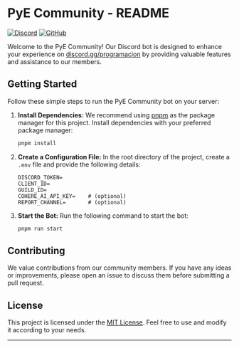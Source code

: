 # PyE Community - README

[![Discord](https://img.shields.io/discord/768278151435386900?color=7289da&label=Join%20Us%20on%20Discord&logo=discord&logoColor=white)](https://discord.gg/programacion)
[![GitHub](https://img.shields.io/github/license/pye-community/pye-community-bot)](https://github.com/pye-community/pye-community-bot)

Welcome to the PyE Community! Our Discord bot is designed to enhance your experience on [discord.gg/programacion](https://discord.com/invite/programacion) by providing valuable features and assistance to our members.

## Getting Started

Follow these simple steps to run the PyE Community bot on your server:

1. **Install Dependencies:** We recommend using [pnpm](https://pnpm.js.org/) as the package manager for this project. Install dependencies with your preferred package manager:

   ```bash
   pnpm install
   ```

2. **Create a Configuration File:** In the root directory of the project, create a `.env` file and provide the following details:

   ```env
   DISCORD_TOKEN=
   CLIENT_ID=
   GUILD_ID=
   COHERE_AI_API_KEY=    # (optional)
   REPORT_CHANNEL=       # (optional)
   ```

3. **Start the Bot:** Run the following command to start the bot:

   ```bash
   pnpm run start
   ```

## Contributing

We value contributions from our community members. If you have any ideas or improvements, please open an issue to discuss them before submitting a pull request.

## License

This project is licensed under the [MIT License](https://choosealicense.com/licenses/mit/). Feel free to use and modify it according to your needs.

---
